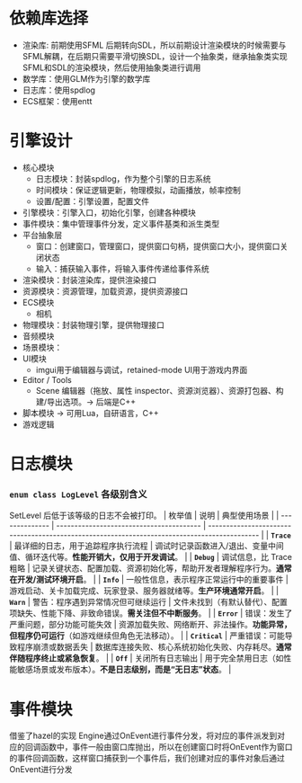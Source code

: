 ﻿# 依赖库选择
- 渲染库: 前期使用SFML 后期转向SDL，所以前期设计渲染模块的时候需要与SFML解耦，在后期只需要平滑切换SDL，设计一个抽象类，继承抽象类实现SFML和SDL的渲染模块，然后使用抽象类进行调用
- 数学库：使用GLM作为引擎的数学库
- 日志库：使用spdlog
- ECS框架：使用entt

# 引擎设计
- 核心模块
  - 日志模块：封装spdlog，作为整个引擎的日志系统
  - 时间模块：保证逻辑更新，物理模拟，动画播放，帧率控制
  - 设置/配置：引擎设置，配置文件
- 引擎模块：引擎入口，初始化引擎，创建各种模块
- 事件模块：集中管理事件分发，定义事件基类和派生类型
- 平台抽象层
  - 窗口：创建窗口，管理窗口，提供窗口句柄，提供窗口大小，提供窗口关闭状态
  - 输入：捕获输入事件，将输入事件传递给事件系统
- 渲染模块：封装渲染库，提供渲染接口
- 资源模块：资源管理，加载资源，提供资源接口
- ECS模块
  - 相机
- 物理模块：封装物理引擎，提供物理接口
- 音频模块
- 场景模块：
- UI模块
  - imgui用于编辑器与调试，retained-mode UI用于游戏内界面
- Editor / Tools
  - Scene 编辑器（拖放、属性 inspector、资源浏览器）、资源打包器、构建/导出选项。-> 后端是C++
- 脚本模块 -> 可用Lua，自研语言，C++
- 游戏逻辑

# 日志模块
### `enum class LogLevel` 各级别含义
SetLevel 后低于该等级的日志不会被打印。
| 枚举值         | 说明                                     | 典型使用场景                                                                                 |
| -------------- | ---------------------------------------- | -------------------------------------------------------------------------------------------- |
| **`Trace`**    | 最详细的日志，用于追踪程序执行流程       | 调试时记录函数进入/退出、变量中间值、循环迭代等。**性能开销大，仅用于开发调试**。            |
| **`Debug`**    | 调试信息，比 Trace 粗略                  | 记录关键状态、配置加载、资源初始化等，帮助开发者理解程序行为。**通常在开发/测试环境开启**。  |
| **`Info`**     | 一般性信息，表示程序正常运行中的重要事件 | 游戏启动、关卡加载完成、玩家登录、服务器就绪等。**生产环境通常开启**。                       |
| **`Warn`**     | 警告：程序遇到异常情况但可继续运行       | 文件未找到（有默认替代）、配置项缺失、性能下降、非致命错误。**需关注但不中断服务**。         |
| **`Error`**    | 错误：发生了严重问题，部分功能可能失效   | 资源加载失败、网络断开、非法操作。**功能异常，但程序仍可运行**（如游戏继续但角色无法移动）。 |
| **`Critical`** | 严重错误：可能导致程序崩溃或数据丢失     | 数据库连接失败、核心系统初始化失败、内存耗尽。**通常伴随程序终止或紧急恢复**。               |
| **`Off`**      | 关闭所有日志输出                         | 用于完全禁用日志（如性能敏感场景或发布版本）。**不是日志级别，而是“无日志”状态**。           |


# 事件模块
借鉴了hazel的实现
Engine通过OnEvent进行事件分发，将对应的事件派发到对应的回调函数中，事件一般由窗口库抛出，所以在创建窗口时将OnEvent作为窗口的事件回调函数，这样窗口捕获到一个事件后，我们创建对应的事件对象后通过OnEvent进行分发